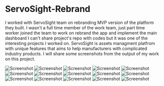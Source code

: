 # ServoSight-Rebrand

I worked with ServoSight team on rebranding MVP version of the platform they built.
I wasn't a full time member of the work team, just part time worker joined the team to work on rebrand the app and implement the main dashboard
I can't share project's repo with codes but it was one of the interesting projects I worked on. 
ServoSight is assets managment platfrom with unique features that aims to help manufacturers with complicated industry products. 
I will share some screenshots from the output of my work on this project.

![Screenshot](01.png)
![Screenshot](02.png)
![Screenshot](03.png)
![Screenshot](04.png)
![Screenshot](05.png)
![Screenshot](06.png)
![Screenshot](07.png)
![Screenshot](08.png)
![Screenshot](09.png)
![Screenshot](10.png)
![Screenshot](11.png)
![Screenshot](12.png)
![Screenshot](13.png)
![Screenshot](14.png)
![Screenshot](15.png)
